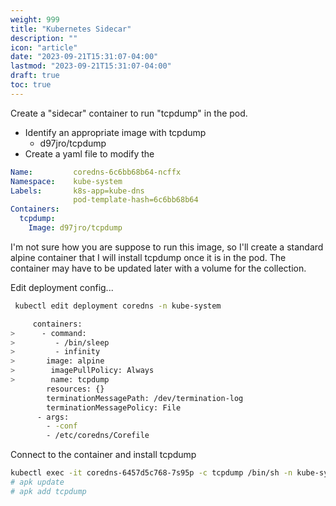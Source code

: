 ```yaml
---
weight: 999
title: "Kubernetes Sidecar"
description: ""
icon: "article"
date: "2023-09-21T15:31:07-04:00"
lastmod: "2023-09-21T15:31:07-04:00"
draft: true
toc: true
---
```

Create a "sidecar" container to run "tcpdump" in the pod.
- Identify an  appropriate image with tcpdump  
  - d97jro/tcpdump
- Create a yaml file to modify the 

```yaml
Name:         coredns-6c6bb68b64-ncffx
Namespace:    kube-system
Labels:       k8s-app=kube-dns
              pod-template-hash=6c6bb68b64
Containers:
  tcpdump:
    Image: d97jro/tcpdump
```

I'm not sure how you are suppose to run this image, so I'll create a standard alpine container that I will install tcpdump once it is in the pod.  The container may have to be updated later with a volume for the collection.

Edit deployment config...

```bash
 kubectl edit deployment coredns -n kube-system

     containers:
>      - command:
>         - /bin/sleep
>         - infinity
>       image: alpine
>        imagePullPolicy: Always
>        name: tcpdump
        resources: {}
        terminationMessagePath: /dev/termination-log
        terminationMessagePolicy: File
      - args:
        - -conf
        - /etc/coredns/Corefile
```
Connect to the container and install tcpdump
```bash
kubectl exec -it coredns-6457d5c768-7s95p -c tcpdump /bin/sh -n kube-system
# apk update
# apk add tcpdump
```